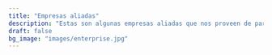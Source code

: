 ```yaml
---
title: "Empresas aliadas"
description: "Estas son algunas empresas aliadas que nos proveen de partes necesarias para el desarrollo de la automatización en los proyectos que hemos participado en empresas reconocidas"
draft: false
bg_image: "images/enterprise.jpg"
---
```

